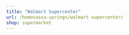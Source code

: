 ```yaml
---
title: "Walmart Supercenter"
url: /homosassa-springs/walmart-supercenter/
shop: supermarket
---
```

